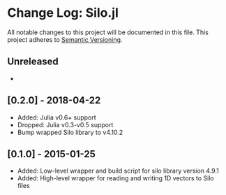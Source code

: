 # Change Log: Silo.jl
All notable changes to this project will be documented in this file.
This project adheres to [Semantic Versioning](http://semver.org/).

## Unreleased
-

## [0.2.0] - 2018-04-22
- Added: Julia v0.6+ support
- Dropped: Julia v0.3-v0.5 support
- Bump wrapped Silo library to v4.10.2

## [0.1.0] - 2015-01-25
- Added: Low-level wrapper and build script for silo library version 4.9.1
- Added: High-level wrapper for reading and writing 1D vectors to Silo files
